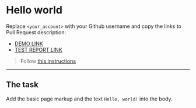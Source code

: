 # Hello world
Replace `<your_account>` with your Github username and copy the links to Pull Request description:
- [DEMO LINK](https://YuriiHlushenko.github.io/layout_hello-world/)
- [TEST REPORT LINK](https://YuriiHlushenko.github.io/layout_hello-world/report/html_report/)

> Follow [this instructions](https://mate-academy.github.io/layout_task-guideline/#how-to-solve-the-layout-tasks-on-github)
___

## The task
Add the basic page markup and the text `Hello, world!` into the body.
